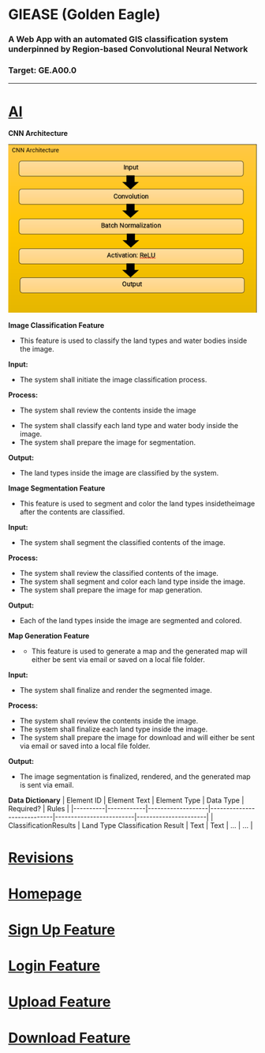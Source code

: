 # GIEASE (Golden Eagle)
### A Web App with an automated GIS classification system underpinned by Region-based Convolutional Neural Network
### Target:  GE.A00.0
_______________________________________
# [AI](https://github.com/rendznicoy/golden-eagle/edit/main/Details/AI.md)
**CNN Architecture**

![AI](https://github.com/rendznicoy/golden-eagle/blob/main/Mockups/CNN%20Architecture.png)

**Image Classification Feature**

* This feature is used to classify the land types and water bodies inside the image.

**Input:**
* The system shall initiate the image classification process.
  
**Process:**
+ The system shall review the contents inside the image
- The system shall classify each land type and water body inside the image.
- The system shall prepare the image for segmentation.

**Output:**
*  The land types inside the image are classified by the system.

**Image Segmentation Feature**

* This feature is used to segment and color the land types insidetheimage after the contents are classified.

**Input:**
* The system shall segment the classified contents of the image.
  
**Process:**
- The system shall review the classified contents of the image.
- The system shall segment and color each land type inside the image.
- The system shall prepare the image for map generation.

**Output:**
*  Each of the land types inside the image are segmented and colored.

**Map Generation Feature**

* * This feature is used to generate a map and the generated map will either be sent via email or saved on a local file folder.

**Input:**
* The system shall finalize and render the segmented image.
  
**Process:**
- The system shall review the contents inside the image. 
- The system shall finalize each land type inside the image.
- The system shall prepare the image for download and will either be sent via email or saved into a local file folder.

**Output:**
*  The image segmentation is finalized, rendered, and the generated map is sent via email.

**Data Dictionary**
| Element ID | Element Text      | Element Type | Data Type                | Required?          | Rules         |
|----------|------------|-------------------|----------------------------|-------------------------|----------------------|
| ClassificationResults     | Land Type Classification Result       | Text               | Text               | ...              | ...               | 

# [Revisions](https://github.com/rendznicoy/golden-eagle/blob//main/Details/REVISIONS.md)

# [Homepage](https://github.com/rendznicoy/golden-eagle/blob/main/Details/HOMEPAGE.md)

# [Sign Up Feature](https://github.com/rendznicoy/golden-eagle/blob//main/Details/SIGNUP.md)

# [Login Feature](https://github.com/rendznicoy/golden-eagle/blob//main/Details/LOGIN.md)

# [Upload Feature](https://github.com/rendznicoy/golden-eagle/blob//main/Details/UPLOAD.md)

# [Download Feature](https://github.com/rendznicoy/golden-eagle/blob//main/Details/DOWNLOAD.md)

